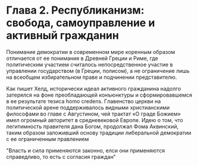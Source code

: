 

# **Глава 2. Республиканизм: свобода, самоуправление и активный гражданин**

Понимание демократии в современном мире коренным образом отличается от ее понимания в Древней Греции и Риме, где политическим участием считалось непосредственное участие в управлении государством (в Греции, полисом), а не ограничение лишь на всеобщем избирательном праве и подчинении представителю.

Как пишет Хелд, исторически идеал активного гражданина надолго затерялся на фоне преобладающей конъюнктуры и сформировавшемся в ее результате тезиса homo credens. Главенство церкви на политической арене поддерживалось видными христианскими философами во главе с Августином, чей трактат «О граде Божием» имел огромный авторитет в средневековой Европе. Идею о том, что легитимность правителя дана Богом, продолжал Фома Аквинский, таким образом заложивший основу традиции либеральной демократии с ее ограниченным правлением

"Власть и сила применяются законно, елси они применяются справедливо, то есть с согласия граждан"


